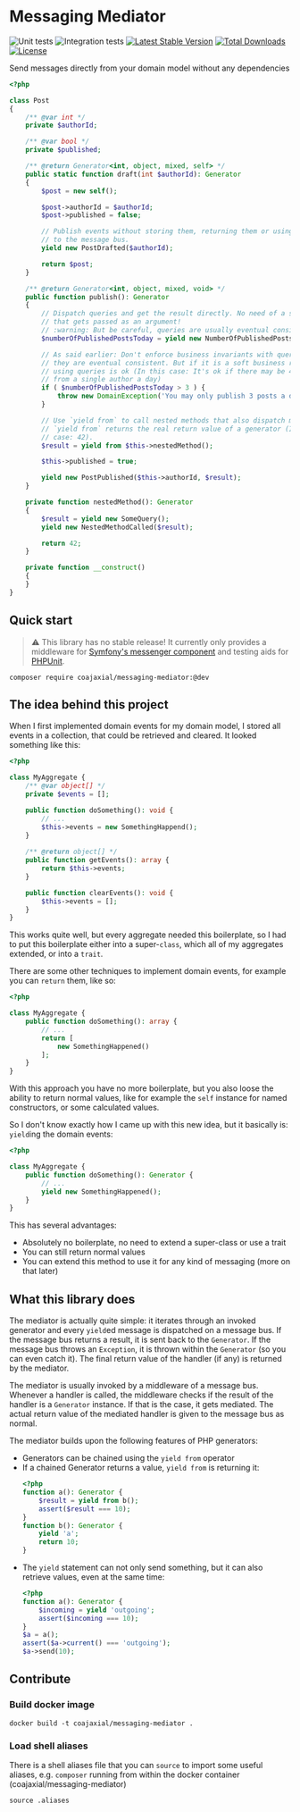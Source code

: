 # Messaging Mediator

![Unit tests](https://github.com/coajaxial/messaging-mediator/workflows/Unit%20tests/badge.svg)
![Integration tests](https://github.com/coajaxial/messaging-mediator/workflows/Integration%20tests/badge.svg)
[![Latest Stable Version](https://poser.pugx.org/coajaxial/messaging-mediator/v/stable)](https://packagist.org/packages/coajaxial/messaging-mediator)
[![Total Downloads](https://poser.pugx.org/coajaxial/messaging-mediator/downloads)](https://packagist.org/packages/coajaxial/messaging-mediator)
[![License](https://poser.pugx.org/coajaxial/messaging-mediator/license)](https://packagist.org/packages/coajaxial/messaging-mediator)

Send messages directly from your domain model without any dependencies

```php
<?php

class Post
{
    /** @var int */
    private $authorId;

    /** @var bool */
    private $published;

    /** @return Generator<int, object, mixed, self> */
    public static function draft(int $authorId): Generator
    {
        $post = new self();

        $post->authorId = $authorId;
        $post->published = false;

        // Publish events without storing them, returning them or using a dependency
        // to the message bus.
        yield new PostDrafted($authorId);

        return $post;
    }

    /** @return Generator<int, object, mixed, void> */
    public function publish(): Generator
    {
        // Dispatch queries and get the result directly. No need of a service
        // that gets passed as an argument!
        // :warning: But be careful, queries are usually eventual consistent!
        $numberOfPublishedPostsToday = yield new NumberOfPublishedPostsTodayByAuthor($this->authorId);

        // As said earlier: Don't enforce business invariants with queries, as
        // they are eventual consistent. But if it is a soft business rule, then
        // using queries is ok (In this case: It's ok if there may be 4+ posts
        // from a single author a day)
        if ( $numberOfPublishedPostsToday > 3 ) {
            throw new DomainException('You may only publish 3 posts a day.');
        }

        // Use `yield from` to call nested methods that also dispatch messages.
        // `yield from` returns the real return value of a generator (In this
        // case: 42).
        $result = yield from $this->nestedMethod();

        $this->published = true;

        yield new PostPublished($this->authorId, $result);
    }

    private function nestedMethod(): Generator
    {
        $result = yield new SomeQuery();
        yield new NestedMethodCalled($result);

        return 42;
    }

    private function __construct()
    {
    }
}
```

## Quick start

> :warning: This library has no stable release! It currently only provides
> a middleware for [Symfony's messenger component](https://symfony.com/doc/current/components/messenger.html)
> and testing aids for [PHPUnit](https://phpunit.de/).

```shell script
composer require coajaxial/messaging-mediator:@dev
```

## The idea behind this project

When I first implemented domain events for my domain model, I stored all events
in a collection, that could be retrieved and cleared. It looked something like
this:

```php
<?php

class MyAggregate {
    /** @var object[] */
    private $events = [];

    public function doSomething(): void {
        // ...
        $this->events = new SomethingHappend();
    }
    
    /** @return object[] */
    public function getEvents(): array {
        return $this->events;
    }

    public function clearEvents(): void {
        $this->events = [];
    }
}
```

This works quite well, but every aggregate needed this boilerplate, so I had to
put this boilerplate either into a super-`class`, which all of my aggregates
extended, or into a `trait`.

There are some other techniques to implement domain events, for example you can
`return` them, like so:

```php
<?php

class MyAggregate {
    public function doSomething(): array {
        // ...
        return [
            new SomethingHappened()
        ];       
    }   
}
```

With this approach you have no more boilerplate, but you also loose the ability
to return normal values, like for example the `self` instance for named
constructors, or some calculated values.

So I don't know exactly how I came up with this new idea, but it basically is:
`yield`ing the domain events:

```php
<?php

class MyAggregate {
    public function doSomething(): Generator {
        // ...
        yield new SomethingHappened();       
    }   
}
```

This has several advantages:

- Absolutely no boilerplate, no need to extend a super-class or use a trait
- You can still return normal values
- You can extend this method to use it for any kind of messaging (more on that
  later)

## What this library does

The mediator is actually quite simple: it iterates through an invoked generator
and every `yield`ed message is dispatched on a message bus. If the message bus
returns a result, it is sent back to the `Generator`. If the message bus throws
an `Exception`, it is thrown within the `Generator` (so you can even catch it).
The final return value of the handler (if any) is returned by the mediator.

The mediator is usually invoked by a middleware of a message bus. Whenever
a handler is called, the middleware checks if the result of the handler is a
`Generator` instance. If that is the case, it gets mediated. The actual return
value of the mediated handler is given to the message bus as normal.

The mediator builds upon the following features of PHP generators:

*   Generators can be chained using the `yield from` operator
*   If a chained Generator returns a value, `yield from` is returning it:
    ```php
    <?php
    function a(): Generator {
        $result = yield from b();
        assert($result === 10);
    }
    function b(): Generator {
        yield 'a';
        return 10;
    }
    ```
*   The `yield` statement can not only send something, but it can also retrieve
    values, even at the same time:
    ```php
    <?php
    function a(): Generator {
        $incoming = yield 'outgoing';
        assert($incoming === 10);
    }
    $a = a();
    assert($a->current() === 'outgoing');
    $a->send(10);
    ```

## Contribute

### Build docker image

```shell script
docker build -t coajaxial/messaging-mediator .
```

### Load shell aliases

There is a shell aliases file that you can `source` to import some useful
aliases, e.g. `composer` running from within the docker container 
(coajaxial/messaging-mediator)

```shell script
source .aliases
```